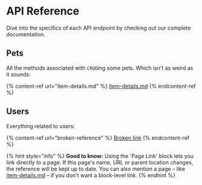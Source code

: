 # API Reference

Dive into the specifics of each API endpoint by checking out our complete documentation.

## Pets

All the methods associated with `CRUD`ing some pets. Which isn't as weird as it sounds:

{% content-ref url="item-details.md" %}
[item-details.md](item-details.md)
{% endcontent-ref %}

## Users

Everything related to users:

{% content-ref url="broken-reference" %}
[Broken link](broken-reference)
{% endcontent-ref %}

{% hint style="info" %}
**Good to know:** Using the 'Page Link' block lets you link directly to a page. If this page's name, URL or parent location changes, the reference will be kept up to date. You can also mention a page – like [item-details.md](item-details.md "mention") – if you don't want a block-level link.
{% endhint %}
